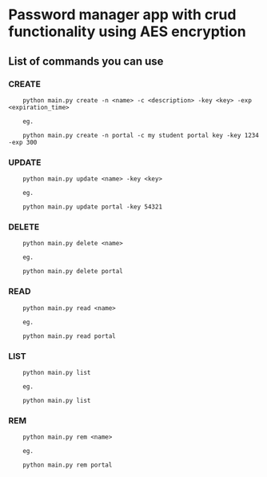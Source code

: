 # Password manager app with crud functionality using AES encryption


## List of commands you can use 

### CREATE
```
    python main.py create -n <name> -c <description> -key <key> -exp <expiration_time>

    eg.

    python main.py create -n portal -c my student portal key -key 1234 -exp 300
```
### UPDATE
```
    python main.py update <name> -key <key>

    eg.

    python main.py update portal -key 54321
```

### DELETE
```
    python main.py delete <name>

    eg.

    python main.py delete portal
```
### READ
```
    python main.py read <name>

    eg.

    python main.py read portal
```
### LIST
```
    python main.py list

    eg.

    python main.py list
```

### REM
```
    python main.py rem <name>

    eg.

    python main.py rem portal
```
